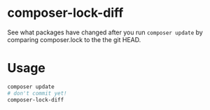 composer-lock-diff
==================

See what packages have changed after you run `composer update` by comparing composer.lock to the the git HEAD.

Usage
=====

```bash
composer update
# don't commit yet!
composer-lock-diff
```
